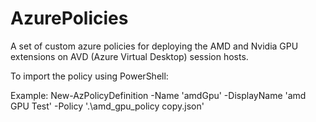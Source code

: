 # AzurePolicies
A set of custom azure policies for deploying the AMD and Nvidia GPU extensions on AVD (Azure Virtual Desktop) session hosts.

To import the policy using PowerShell:

Example:
New-AzPolicyDefinition -Name 'amdGpu' -DisplayName 'amd GPU Test' -Policy '.\amd_gpu_policy copy.json'




